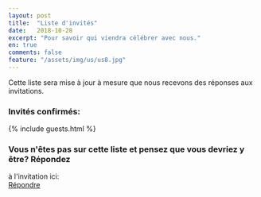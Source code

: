 ```yaml
---
layout: post
title:  "Liste d'invités"
date:   2018-10-28
excerpt: "Pour savoir qui viendra célébrer avec nous."
en: true
comments: false
feature: "/assets/img/us/us8.jpg"
---
```


Cette liste sera mise à jour à mesure que nous recevons des réponses aux
invitations.

### Invités confirmés:

{% include guests.html %}

### Vous n'êtes pas sur cette liste et pensez que vous devriez y être? Répondez
à l'invitation ici:<br/> <a href="https://helena-benoit.github.io//rsvp-fr/"
class="btn zoombtn"> Répondre </a>
